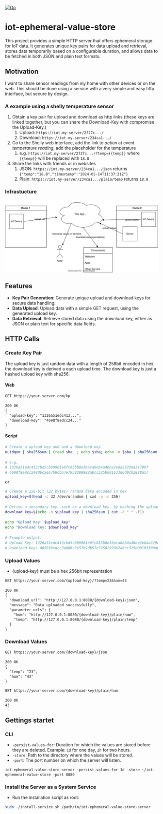 [![Go](https://github.com/dhcgn/iot-ephemeral-value-store/actions/workflows/build_and_test.yml/badge.svg)](https://github.com/dhcgn/iot-ephemeral-value-store/actions/workflows/build_and_test.yml)

# iot-ephemeral-value-store

This project provides a simple HTTP server that offers ephemeral storage for IoT data. It generates unique key pairs for data upload and retrieval, stores data temporarily based on a configurable duration, and allows data to be fetched in both JSON and plain text formats.

## Motivation

I want to share sensor readings from my home with other devices or on the web. This should be done using a service with a very simple and easy http interface, but secure by design.

### A example using a shelly temperature sensor

1. Obtain a key pair for upload and download as http links (these keys are linked together, but you can share the Download-Key with compromise the Upload-Key.)
   1. Upload: `https://iot.my-server/2f27c.../`
   1. Download: `https://iot.my-server/234ca1.../`
1. Go to the Shelly web interface, add the link to *action* at event *temperature reading*, add the placeholder for the temperature
   1. e.g. `https://iot.my-server/2f27c.../?temp={{temp}}` where `{{temp}}` will be replaced with `18.8`
1. Share the links with friends or in websites
   1. JSON: `https://iot.my-server/234ca1.../json` returns `{"temp":"18.8","timestamp":"2024-05-14T11:37:21Z"}`
   1. Plain: `https://iot.my-server/234ca1.../plain/temp` returns `18.8`

### Infrastucture

![](docs/infra.drawio.svg)

## Features

- **Key Pair Generation**: Generate unique upload and download keys for secure data handling.
- **Data Upload**: Upload data with a simple GET request, using the generated upload key.
- **Data Retrieval**: Retrieve stored data using the download key, either as JSON or plain text for specific data fields.

## HTTP Calls

### Create Key Pair

The upload key is just random data with a length of 256bit encoded in hex, the download key is derived a each upload time. The download key is just a hashed upload key with sha256.

#### Web

```http
GET https://your-server.com/kp

200 OK
{
  "upload-key": "1326a51edc413...",
  "download-key": "4698f8edcc24..."
}
```

#### Script

```bash
# Create a upload key and and a download key
uuidgen | sha256sum | (read sha _; echo $sha; echo -n $sha | sha256sum | cut -d " " -f1)

# e.g.
# 1326a51edc413cbd5cb09961e6fc655b8e30aca8eb4a46be2e6aa329da31709f
# 4698f8edcc24806c2e57b9db57e7958299982a0cc325b00163300d0cb2828a57
```

or

```bash
# Create a 256-bit (32 bytes) random data encoded in hex
upload_key=$(head -c 32 /dev/urandom | xxd -p -c 256)

# Derive a secondary key, such as a download key, by hashing the upload key using sha256sum
download_key=$(echo -n $upload_key | sha256sum | cut -d " " -f1)

echo "Upload Key: $upload_key"
echo "Download Key: $download_key"

# Example output:
# Upload Key: 1326a51edc413cbd5cb09961e6fc655b8e30aca8eb4a46be2e6aa329da31709f
# Download Key: 4698f8edcc24806c2e57b9db57e7958299982a0cc325b00163300d0cb2828a57
```


### Upload Values

- {upload-key} must be a hex 256bit representation

```http
GET https://your-server.com/{upload-key}/?temp=23&hum=43

200 OK
{
  "download_url": "http://127.0.0.1:8080/{download-key}/json",
  "message": "Data uploaded successfully",
  "parameter_urls": {
    "hum": "http://127.0.0.1:8080/{download-key}/plain/hum",
    "temp": "http://127.0.0.1:8080/{download-key}/plain/temp"
  }
}
```

### Download Values

```http
GET https://your-server.com/{download-key}/json

200 OK
{
  "temp": "23",
  "hum": "43"
}
```

```http
GET https://your-server.com/{download-key}/plain/hum

200 OK
43
```

## Gettings startet

### CLI

- `-persist-values-for`: Duration for which the values are stored before they are deleted. Example: `1d` for one day, `2h` for two hours.
- `-store`: Path to the directory where the values will be stored.
- `-port`: The port number on which the server will listen.

```
iot-ephemeral-value-store-server -persist-values-for 1d -store ~/iot-ephemeral-value-store -port 8080
```

### Install the Server as a System Service

- Run the installation script as root:
```bash
sudo ./install-service.sh /path/to/iot-ephemeral-value-store-server
```